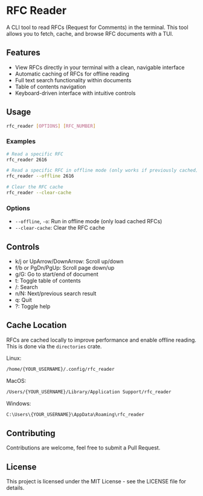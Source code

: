 # RFC Reader

A CLI tool to read RFCs (Request for Comments) in the terminal. This tool allows you to fetch, cache, and browse RFC documents with a TUI.

## Features

- View RFCs directly in your terminal with a clean, navigable interface
- Automatic caching of RFCs for offline reading
- Full text search functionality within documents
- Table of contents navigation
- Keyboard-driven interface with intuitive controls

## Usage

```bash
rfc_reader [OPTIONS] [RFC_NUMBER]
```

### Examples

```bash
# Read a specific RFC
rfc_reader 2616

# Read a specific RFC in offline mode (only works if previously cached)
rfc_reader --offline 2616

# Clear the RFC cache
rfc_reader --clear-cache
```

### Options

- `--offline`, `-o`: Run in offline mode (only load cached RFCs)
- `--clear-cache`: Clear the RFC cache

## Controls

- k/j or UpArrow/DownArrow: Scroll up/down
- f/b or PgDn/PgUp: Scroll page down/up
- g/G: Go to start/end of document
- t: Toggle table of contents
- /: Search
- n/N: Next/previous search result
- q: Quit
- ?: Toggle help

## Cache Location

RFCs are cached locally to improve performance and enable offline reading.
This is done via the `directories` crate.

Linux:

```bash
/home/{YOUR_USERNAME}/.config/rfc_reader
```

MacOS:

```bash
/Users/{YOUR_USERNAME}/Library/Application Support/rfc_reader
```

Windows:

```bash
C:\Users\{YOUR_USERNAME}\AppData\Roaming\rfc_reader
```

## Contributing

Contributions are welcome, feel free to submit a Pull Request.

## License

This project is licensed under the MIT License - see the LICENSE file for details.
